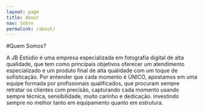 ```yaml
---
layout: page
title: About
nav: Sobre
permalink: /about/
---
```

#Quem Somos?

A JB Estúdio é uma empresa especializada em fotografia digital de alta qualidade, que tem como principais objetivos oferecer um atendimento especializado e um produto final de alta qualidade com um toque de sofisticação.
Por entender que cada momento é ÚNICO, apostamos em uma equipe formada por profissionais qualificados, que procuram sempre retratar os clientes com precisão, capturando cada momento usando sempre técnica, sensibilidade, muito carinho e dedicação. investindo sempre no melhor tanto em equipamento quanto em estrutura.
